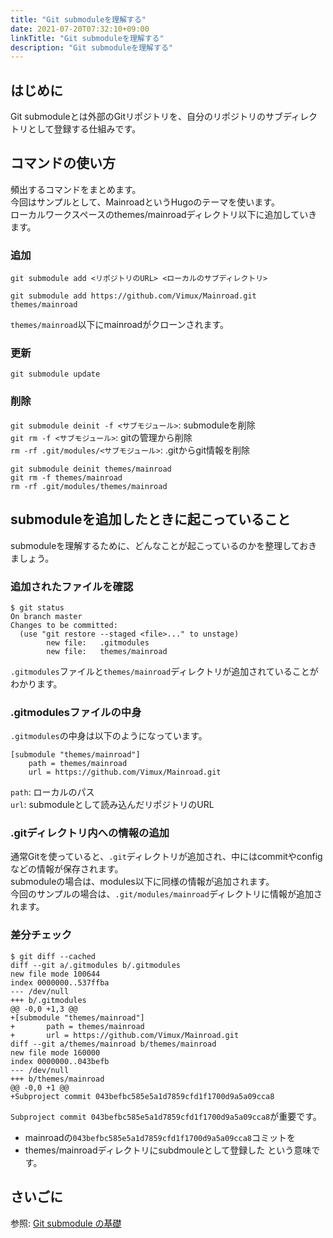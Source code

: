 ```yaml
---
title: "Git submoduleを理解する"
date: 2021-07-20T07:32:10+09:00
linkTitle: "Git submoduleを理解する"
description: "Git submoduleを理解する"
---
```


## はじめに
Git submoduleとは外部のGitリポジトリを、自分のリポジトリのサブディレクトリとして登録する仕組みです。

## コマンドの使い方
頻出するコマンドをまとめます。  
今回はサンプルとして、MainroadというHugoのテーマを使います。  
ローカルワークスペースのthemes/mainroadディレクトリ以下に追加していきます。  

### 追加
`git submodule add <リポジトリのURL> <ローカルのサブディレクトリ>`

```
git submodule add https://github.com/Vimux/Mainroad.git themes/mainroad
```

`themes/mainroad`以下にmainroadがクローンされます。  

### 更新
`git submodule update`

### 削除
`git submodule deinit -f <サブモジュール>`: submoduleを削除  
`git rm -f <サブモジュール>`: gitの管理から削除  
`rm -rf .git/modules/<サブモジュール>`: .gitからgit情報を削除  

```
git submodule deinit themes/mainroad
git rm -f themes/mainroad
rm -rf .git/modules/themes/mainroad
```

## submoduleを追加したときに起こっていること
submoduleを理解するために、どんなことが起こっているのかを整理しておきましょう。

### 追加されたファイルを確認
```
$ git status
On branch master
Changes to be committed:
  (use "git restore --staged <file>..." to unstage)
        new file:   .gitmodules
        new file:   themes/mainroad
```

`.gitmodules`ファイルと`themes/mainroad`ディレクトリが追加されていることがわかります。  

### .gitmodulesファイルの中身
`.gitmodules`の中身は以下のようになっています。  

```
[submodule "themes/mainroad"]
	path = themes/mainroad
	url = https://github.com/Vimux/Mainroad.git
```

`path`: ローカルのパス  
`url`: submoduleとして読み込んだリポジトリのURL  

### .gitディレクトリ内への情報の追加
通常Gitを使っていると、`.git`ディレクトリが追加され、中にはcommitやconfigなどの情報が保存されます。  
submoduleの場合は、modules以下に同様の情報が追加されます。  
今回のサンプルの場合は、`.git/modules/mainroad`ディレクトリに情報が追加されます。  

### 差分チェック
```
$ git diff --cached
diff --git a/.gitmodules b/.gitmodules
new file mode 100644
index 0000000..537ffba
--- /dev/null
+++ b/.gitmodules
@@ -0,0 +1,3 @@
+[submodule "themes/mainroad"]
+       path = themes/mainroad
+       url = https://github.com/Vimux/Mainroad.git
diff --git a/themes/mainroad b/themes/mainroad
new file mode 160000
index 0000000..043befb
--- /dev/null
+++ b/themes/mainroad
@@ -0,0 +1 @@
+Subproject commit 043befbc585e5a1d7859cfd1f1700d9a5a09cca8
```

`Subproject commit 043befbc585e5a1d7859cfd1f1700d9a5a09cca8`が重要です。  
- mainroadの`043befbc585e5a1d7859cfd1f1700d9a5a09cca8`コミットを
- themes/mainroadディレクトリにsubdmouleとして登録した
という意味です。

## さいごに
参照: [Git submodule の基礎](https://qiita.com/sotarok/items/0d525e568a6088f6f6bb)